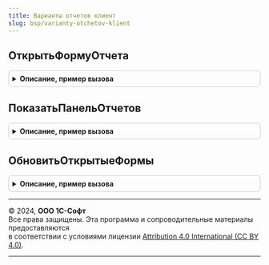 ```yaml
---
title: Варианты отчетов клиент
slug: bsp/varianty-otchetov-klient
---
```



## ОткрытьФормуОтчета
<details style="margin: 1em 0; padding: 0.5em; border: 1px solid #ccc; border-radius: 6px;">

<summary style="font-weight: bold; cursor: pointer;">Описание, пример вызова</summary>

```bsl

// Открывает форму указанного отчета.
//
// Параметры:
//  ФормаВладелец - ФормаКлиентскогоПриложения
//                - Неопределено - форма, из которой открывается отчет.
//  Вариант - СправочникСсылка.ВариантыОтчетов
//          - СправочникСсылка.ДополнительныеОтчетыИОбработки - вариант
//            отчета, форму которого требуется открыть. Если передан тип СправочникСсылка.ДополнительныеОтчетыИОбработки,
//            то открывается дополнительный отчет, подключенный к программе.
//  ДополнительныеПараметры - Структура - служебный параметр, не предназначен для использования.
//
Процедура ОткрытьФормуОтчета(Знач ФормаВладелец, Знач Вариант, Знач ДополнительныеПараметры = Неопределено) Экспорт
```

Пример вызова
```bsl
ВариантыОтчетовКлиент.ОткрытьФормуОтчета(ФормаВладелец, Вариант, ДополнительныеПараметры);
```
</details>

## ПоказатьПанельОтчетов
<details style="margin: 1em 0; padding: 0.5em; border: 1px solid #ccc; border-radius: 6px;">

<summary style="font-weight: bold; cursor: pointer;">Описание, пример вызова</summary>

```bsl

// Открывает панель отчетов. Для использования из модулей общих команд.
//
// Параметры:
//  ПутьКПодсистеме - Строка - имя раздела или путь к подсистеме, для которой открывается панель отчетов.
//                    Задается в формате: "ИмяРаздела[.ИмяВложеннойПодсистемы1][.ИмяВложеннойПодсистемы2][...]".
//                    Раздел должен быть описан в ВариантыОтчетовПереопределяемый.ОпределитьРазделыСВариантамиОтчетов.
//  ПараметрыВыполненияКоманды - ПараметрыВыполненияКоманды - параметры обработчика общей команды.
//
Процедура ПоказатьПанельОтчетов(ПутьКПодсистеме, ПараметрыВыполненияКоманды) Экспорт
```

Пример вызова
```bsl
ВариантыОтчетовКлиент.ПоказатьПанельОтчетов(ПутьКПодсистеме, ПараметрыВыполненияКоманды) 
```
</details>

## ОбновитьОткрытыеФормы
<details style="margin: 1em 0; padding: 0.5em; border: 1px solid #ccc; border-radius: 6px;">

<summary style="font-weight: bold; cursor: pointer;">Описание, пример вызова</summary>

```bsl

// Оповещает открытые панели отчетов, формы списков и элементов об изменениях варианта отчета.
//
// Параметры:
//  КлючВарианта - Строка - если открыта форма отчета, установить в ней указанный вариант отчета.
//  Источник - СправочникСсылка.ВариантыОтчетов
//
Процедура ОбновитьОткрытыеФормы(Знач КлючВарианта = "", Знач Источник = Неопределено) Экспорт
```

Пример вызова
```bsl
ВариантыОтчетовКлиент.ОбновитьОткрытыеФормы(КлючВарианта, Источник);
```
</details>

---

© 2024, **ООО 1С-Софт**  
Все права защищены. Эта программа и сопроводительные материалы предоставляются  
в соответствии с условиями лицензии [Attribution 4.0 International (CC BY 4.0)](https://creativecommons.org/licenses/by/4.0/legalcode).

---
